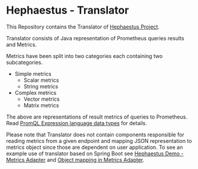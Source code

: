 # Hephaestus - Translator

This Repository contains the Translator of [Hephaestus Project](https://github.com/Hephaestus-Metrics).

Translator consists of Java representation of Prometheus queries results and Metrics.

Metrics have been split into two categories each containing two subcategories.
* Simple metrics
  * Scalar metrics
  * String metrics
* Complex metrics
  * Vector metrics
  * Matrix metrics
 
The above are representations of result metrics of queries to Prometheus. Read [PromQL Expression language data types](https://prometheus.io/docs/prometheus/latest/querying/basics/) for details.

Please note that Translator does not contain components responsible for reading metrics from a given endpoint and mapping JSON representation to metrics object since those are dependent on user application. To see an example use of translator based on Spring Boot see [Hephaestus Demo - Metrics Adapter](https://github.com/Hephaestus-Metrics/Metrics-Adapter) and [Object mapping in Metrics Adapter](https://github.com/Hephaestus-Metrics/Metrics-Adapter/blob/main/src/main/java/com/example/droolsprototype/services/PrometheusQueryService.java).
